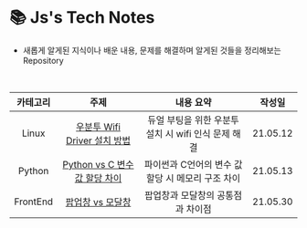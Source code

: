 # 📚 Js's Tech Notes

- 새롭게 알게된 지식이나 배운 내용, 문제를 해결하며 알게된 것들을 정리해보는 Repository

<br>

| 카테고리 |                                  주제                                   |                      내용 요약                      |  작성일  |
| :------: | :---------------------------------------------------------------------: | :-------------------------------------------------: | :------: |
|  Linux   |      [우분투 Wifi Driver 설치 방법](Linux/wifi_driver_install.md)       | 듀얼 부팅을 위한 우분투 설치 시 wifi 인식 문제 해결 | 21.05.12 |
|  Python  | [Python vs C 변수 값 할당 차이](Python/python_vs_c_value_allocation.md) |  파이썬과 C언어의 변수 값 할당 시 메모리 구조 차이  | 21.05.13 |
| FrontEnd |           [팝업창 vs 모달창](Web/FrontEnd/popup_vs_modal.md)            |          팝업창과 모달창의 공통점과 차이점          | 21.05.30 |
